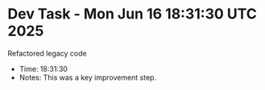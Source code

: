 # Dev Task - Mon Jun 16 18:31:30 UTC 2025
Refactored legacy code
- Time: 18:31:30
- Notes: This was a key improvement step.
